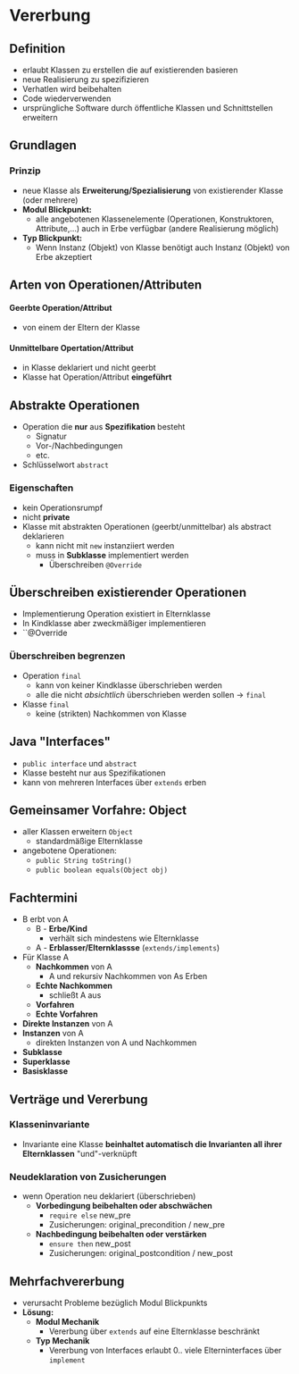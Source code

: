 # Vererbung

## Definition
- erlaubt Klassen zu erstellen die auf existierenden basieren 
- neue Realisierung zu spezifizieren 
- Verhatlen wird beibehalten
- Code wiederverwenden
- ursprüngliche Software durch öffentliche Klassen und Schnittstellen erweitern

## Grundlagen
### Prinzip
- neue Klasse als **Erweiterung/Spezialisierung** von existierender Klasse (oder mehrere)
- **Modul Blickpunkt:**
	- alle angebotenen Klassenelemente (Operationen, Konstruktoren, Attribute,...) auch in Erbe verfügbar (andere Realisierung möglich)
- **Typ Blickpunkt:**
	- Wenn Instanz (Objekt) von Klasse benötigt auch Instanz (Objekt) von Erbe akzeptiert

## Arten von Operationen/Attributen
#### Geerbte Operation/Attribut
- von einem der Eltern der Klasse
#### Unmittelbare Opertation/Attribut
- in Klasse deklariert und nicht geerbt
- Klasse hat Operation/Attribut **eingeführt**

## Abstrakte Operationen
- Operation die **nur** aus **Spezifikation** besteht
	- Signatur
	- Vor-/Nachbedingungen
	- etc.
- Schlüsselwort ``abstract``
### Eigenschaften
- kein Operationsrumpf
- nicht **private**
- Klasse mit abstrakten Operationen (geerbt/unmittelbar) als abstract deklarieren
	- kann nicht mit ``new`` instanziiert werden
	- muss in **Subklasse** implementiert werden
		- Überschreiben ``@Override``

## Überschreiben existierender Operationen
- Implementierung Operation existiert in Elternklasse
- In Kindklasse aber zweckmäßiger implementieren
- ``@Override
### Überschreiben begrenzen
- Operation ``final``
	- kann von keiner Kindklasse überschrieben werden
	- alle die nicht *absichtlich* überschrieben werden sollen -> ``final``
- Klasse ``final``
	- keine (strikten) Nachkommen von Klasse

## Java "Interfaces"
- ``public interface`` und ``abstract``
- Klasse besteht nur aus Spezifikationen
- kann von mehreren Interfaces über ``extends`` erben

## Gemeinsamer Vorfahre: Object
- aller Klassen erweitern ``Object``
	- standardmäßige Elternklasse
- angebotene Operationen:
	- ``public String toString()``
	- ``public boolean equals(Object obj)``

## Fachtermini
- B erbt von A
	- B - **Erbe/Kind**
		- verhält sich mindestens wie Elternklasse
	- A - **Erblasser/Elternklassse** (``extends/implements``)
- Für Klasse A
	- **Nachkommen** von A 
		- A und rekursiv Nachkommen von As Erben
	- **Echte Nachkommen**
		- schließt A aus
	- **Vorfahren**
	- **Echte Vorfahren**
- **Direkte Instanzen** von A
- **Instanzen** von A
	- direkten Instanzen von A und Nachkommen
- **Subklasse**
- **Superklasse**
- **Basisklasse**

## Verträge und Vererbung
### Klasseninvariante
- Invariante eine Klasse **beinhaltet automatisch die Invarianten all ihrer Elternklassen** "und"-verknüpft
### Neudeklaration von Zusicherungen
- wenn Operation neu deklariert (überschrieben)
	- **Vorbedingung beibehalten oder abschwächen**
		- ``require else`` new_pre
		- Zusicherungen: original_precondition / new_pre
	- **Nachbedingung beibehalten oder verstärken**
		- ``ensure then`` new_post
		- Zusicherungen: original_postcondition / new_post

## Mehrfachvererbung
- verursacht Probleme bezüglich Modul Blickpunkts
- **Lösung:**
	- **Modul Mechanik**
		- Vererbung über ``extends`` auf eine Elternklasse beschränkt
	- **Typ Mechanik**
		- Vererbung von Interfaces erlaubt 0.. viele Elterninterfaces über ``implement`` 
